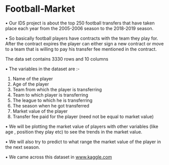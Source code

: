 # Football-Market


•	Our IDS project is about the top 250 football transfers that have taken place each year from the 2005-2006 season to the 2018-2019 season.

•	So basically football players have contracts with the team they play for. After the contract expires the player can either sign a new contract or  move to a team that is willing to pay his transfer fee mentioned in the contract.

The data set contains 3330 rows and 10 columns

•	The variables in the dataset are :-
1.	Name of the player
2.	Age of the player
3.	Team from which the player is transferring
4.	Team to which player is transferring
5.	The league to which he is transferring
6.	The season when he got transferred
7.	Market value of the player
8.	Transfer fee paid for the player (need not be equal to market value)


•	We will be plotting the market value of players with other variables (like age , position they play etc)  to see the trends in the market value.

•	We will also try to predict to what range the market value of the player in the next season.

•	We came across this dataset in www.kaggle.com


